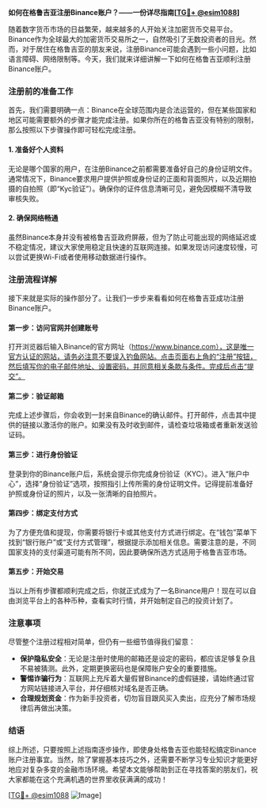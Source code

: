 **如何在格鲁吉亚注册Binance账户？——一份详尽指南[[TG💪+ @esim1088](https://t.me/s/esim1088)]**

随着数字货币市场的日益繁荣，越来越多的人开始关注加密货币交易平台。Binance作为全球最大的加密货币交易所之一，自然吸引了无数投资者的目光。然而，对于居住在格鲁吉亚的朋友来说，注册Binance可能会遇到一些小问题，比如语言障碍、网络限制等。今天，我们就来详细讲解一下如何在格鲁吉亚顺利注册Binance账户。

### 注册前的准备工作

首先，我们需要明确一点：Binance在全球范围内是合法运营的，但在某些国家和地区可能需要额外的步骤才能完成注册。如果你所在的格鲁吉亚没有特别的限制，那么按照以下步骤操作即可轻松完成注册。

#### 1. 准备好个人资料

无论是哪个国家的用户，在注册Binance之前都需要准备好自己的身份证明文件。通常情况下，Binance要求用户提供护照或身份证的正面和背面照片，以及近期拍摄的自拍照（即“Kyc验证”）。确保你的证件信息清晰可见，避免因模糊不清导致审核失败。

#### 2. 确保网络畅通

虽然Binance本身并没有被格鲁吉亚政府屏蔽，但为了防止可能出现的网络延迟或不稳定情况，建议大家使用稳定且快速的互联网连接。如果发现访问速度较慢，可以尝试更换Wi-Fi或者使用移动数据进行操作。

### 注册流程详解

接下来就是实际的操作部分了。让我们一步步来看看如何在格鲁吉亚成功注册Binance账户。

#### 第一步：访问官网并创建账号

打开浏览器后输入Binance的官方网址（https://www.binance.com），这是唯一官方认证的网站，请务必注意不要误入钓鱼网站。点击页面右上角的“注册”按钮，然后填写你的电子邮件地址、设置密码，并同意相关条款与条件。完成后点击“提交”。

#### 第二步：验证邮箱

完成上述步骤后，你会收到一封来自Binance的确认邮件。打开邮件，点击其中提供的链接以激活你的账户。如果没有及时收到邮件，请检查垃圾箱或者重新发送验证码。

#### 第三步：进行身份验证

登录到你的Binance账户后，系统会提示你完成身份验证（KYC）。进入“账户中心”，选择“身份验证”选项，按照指引上传所需的身份证明文件。记得提前准备好护照或身份证的照片，以及一张清晰的自拍照片。

#### 第四步：绑定支付方式

为了方便充值和提现，你需要将银行卡或其他支付方式进行绑定。在“钱包”菜单下找到“银行账户”或“支付方式管理”，根据提示添加相关信息。需要注意的是，不同国家支持的支付渠道可能有所不同，因此要确保所选方式适用于格鲁吉亚市场。

#### 第五步：开始交易

当以上所有步骤都顺利完成之后，你就正式成为了一名Binance用户！现在可以自由浏览平台上的各种币种，查看实时行情，并开始制定自己的投资计划了。

### 注意事项

尽管整个注册过程相对简单，但仍有一些细节值得我们留意：

- **保护隐私安全**：无论是注册时使用的邮箱还是设定的密码，都应该足够复杂且不易被猜测。此外，定期更换密码也是保障账户安全的重要措施。
- **警惕诈骗行为**：互联网上充斥着大量假冒Binance的虚假链接，请始终通过官方网站链接进入平台，并仔细核对域名是否正确。
- **合理规划资金**：作为新手投资者，切勿盲目跟风买入卖出，应充分了解市场规律后再做出决策。

### 结语

综上所述，只要按照上述指南逐步操作，即使身处格鲁吉亚也能轻松搞定Binance账户注册事宜。当然，除了掌握基本技巧之外，还需要不断学习专业知识才能更好地应对复杂多变的金融市场环境。希望本文能够帮助到正在寻找答案的朋友们，祝大家都能在这个充满机遇的世界里收获满满的成功！

[[TG💪+ @esim1088](https://t.me/s/esim1088) ![Image](https://i.postimg.cc/4NQfJmqS/Snipaste-2025-05-13-00-14-12.png)]